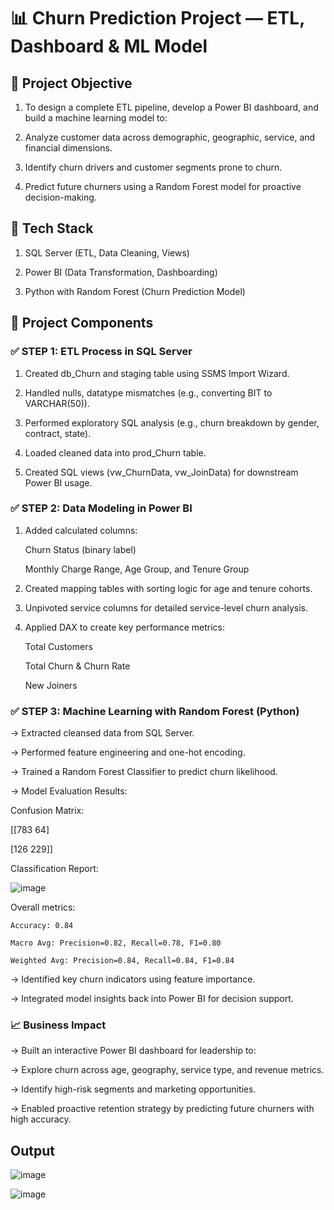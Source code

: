# 📊 Churn Prediction Project — ETL, Dashboard & ML Model

## 🎯 Project Objective

1. To design a complete ETL pipeline, develop a Power BI dashboard, and build a machine learning model to:

2. Analyze customer data across demographic, geographic, service, and financial dimensions.

3. Identify churn drivers and customer segments prone to churn.

4. Predict future churners using a Random Forest model for proactive decision-making.

## 🔧 Tech Stack

1. SQL Server (ETL, Data Cleaning, Views)

2. Power BI (Data Transformation, Dashboarding)

3. Python with Random Forest (Churn Prediction Model)

## 🧩 Project Components

### ✅ STEP 1: ETL Process in SQL Server

1. Created db_Churn and staging table using SSMS Import Wizard.

2. Handled nulls, datatype mismatches (e.g., converting BIT to VARCHAR(50)).

3. Performed exploratory SQL analysis (e.g., churn breakdown by gender, contract, state).

4. Loaded cleaned data into prod_Churn table.

5. Created SQL views (vw_ChurnData, vw_JoinData) for downstream Power BI usage.

### ✅ STEP 2: Data Modeling in Power BI

1. Added calculated columns:

    Churn Status (binary label)

    Monthly Charge Range, Age Group, and Tenure Group

2. Created mapping tables with sorting logic for age and tenure cohorts.

3. Unpivoted service columns for detailed service-level churn analysis.

4. Applied DAX to create key performance metrics:

    Total Customers

    Total Churn & Churn Rate

    New Joiners

### ✅ STEP 3: Machine Learning with Random Forest (Python)

-> Extracted cleansed data from SQL Server.

-> Performed feature engineering and one-hot encoding.

-> Trained a Random Forest Classifier to predict churn likelihood.

-> Model Evaluation Results:

Confusion Matrix:

[[783    64]

[126    229]]

Classification Report:

![image](https://github.com/user-attachments/assets/9630a932-d23a-4d04-9048-cf02d6c06891)

Overall metrics:

    Accuracy: 0.84

    Macro Avg: Precision=0.82, Recall=0.78, F1=0.80

    Weighted Avg: Precision=0.84, Recall=0.84, F1=0.84

-> Identified key churn indicators using feature importance.

-> Integrated model insights back into Power BI for decision support.

### 📈 Business Impact

-> Built an interactive Power BI dashboard for leadership to:

-> Explore churn across age, geography, service type, and revenue metrics.

-> Identify high-risk segments and marketing opportunities.

-> Enabled proactive retention strategy by predicting future churners with high accuracy.

## Output

![image](https://github.com/user-attachments/assets/37fbdd12-9256-4d23-98a2-02106759c0ff)

![image](https://github.com/user-attachments/assets/ba43569f-1d6c-489b-96ce-9432d3ed36fd)






